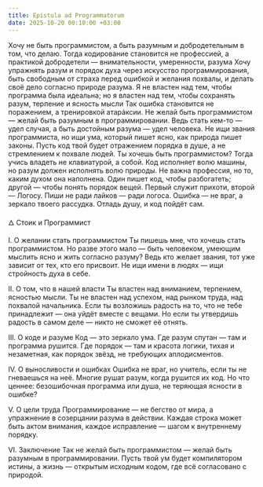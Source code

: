 ```yaml
---
title: Epistula ad Programmatorum
date: 2025-10-20 00:10:00 +03:00
---
```


Хочу не быть программистом, а быть разумным и добродетельным в том, что делаю.
Тогда кодирование становится не профессией, а практикой добродетели — внимательности, умеренности, разума
Хочу упражнять разум и порядок духа через искусство программирования,
быть свободным от страха перед ошибкой и желания похвалы,
и делать своё дело согласно природе разума.
Я не властен над тем, чтобы программа была идеальна;
но я властен над тем, чтобы сохранять разум, терпение и ясность мысли
Так ошибка становится не поражением, а тренировкой атарáксии.
Не желай быть программистом — желай быть разумным в программировании.
Ведь стать кем-то — удел случая,
а быть достойным разума — удел человека.
Не ищи звания программиста, но ищи ума, который пишет ясно,
как природа пишет законы.
Пусть код твой будет отражением порядка в душе,
а не стремлением к похвале людей.
Ты хочешь быть программистом?
Тогда учись владеть не клавиатурой, а собой.
Код исполняет волю машины,
но разум должен исполнять волю природы.
Не важна профессия, но то, каким духом она наполнена.
Один пишет код, чтобы разбогатеть; другой — чтобы понять порядок вещей.
Первый служит прихоти,
второй — Логосу.
Пиши не ради лайков — ради логоса.
Ошибка — не враг, а зеркало твоего рассудка.
Отладь душу, и код пойдёт сам.

🜂 Стоик и Программист

I. О желании стать программистом
Ты пишешь мне, что хочешь стать программистом.
Но разве этого мало — быть человеком, умеющим мыслить ясно и жить согласно разуму?
Ведь кто желает звания, тот уже зависит от тех, кто его присвоит.
Не ищи имени в людях — ищи стройность духа в себе.

II. О том, что в нашей власти
Ты властен над вниманием, терпением, ясностью мысли.
Ты не властен над успехом, над рынком труда, над похвалой начальника.
Если ты возложишь радость на то, что не тебе принадлежит — она уйдёт вместе с вещами.
Но если ты утвердишь радость в самом деле — никто не сможет её отнять.

III. О коде и разуме
Код — это зеркало ума.
Где разум спутан — там и программа рушится.
Где порядок — там и красота логики, тихая и незаметная,
как порядок звёзд, не требующих аплодисментов.

IV. О выносливости и ошибках
Ошибка не враг, но учитель, если ты не гневаешься на неё.
Многие рушат разум, когда рушится их код.
Но что ценнее: безошибочная программа или душа, не теряющая ясности в ошибке?

V. О цели труда
Программирование — не бегство от мира,
а упражнение в созерцании разума в действии.
Каждая строка может быть актом внимания,
каждое исправление — шагом к внутреннему порядку.

VI. Заключение
Так не желай быть программистом —
желай быть разумным в программировании.
Пусть твой ум будет компилятором истины,
а жизнь — открытым исходным кодом,
где всё согласовано с природой.
